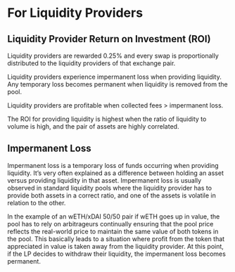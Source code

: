 # For Liquidity Providers

## Liquidity Provider Return on Investment \(ROI\)

Liquidity providers are rewarded 0.25% and every swap is proportionally distributed to the liquidity providers of that exchange pair.

Liquidity providers experience impermanent loss when providing liquidity. Any temporary loss becomes permanent when liquidity is removed from the pool.

Liquidity providers are profitable when collected fees &gt; impermanent loss.

The ROI for providing liquidity is highest when the ratio of liquidity to volume is high, and the pair of assets are highly correlated. 

## Impermanent Loss

Impermanent loss is a temporary loss of funds occurring when providing liquidity. It’s very often explained as a difference between holding an asset versus providing liquidity in that asset. Impermanent loss is usually observed in standard liquidity pools where the liquidity provider has to provide both assets in a correct ratio, and one of the assets is volatile in relation to the other.

In the example of an wETH/xDAI 50/50 pair if wETH goes up in value, the pool has to rely on arbitrageurs continually ensuring that the pool price reflects the real-world price to maintain the same value of both tokens in the pool. This basically leads to a situation where profit from the token that appreciated in value is taken away from the liquidity provider. At this point, if the LP decides to withdraw their liquidity, the impermanent loss becomes permanent.

